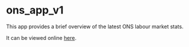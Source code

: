 # ons_app_v1

This app provides a brief overview of the latest ONS labour market stats.

It can be viewed online [here](https://share.streamlit.io/a-egan/ons_app_v1/main/ons_app_v1.py).
